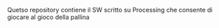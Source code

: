Quetso repository contiene il SW scritto su Processing che consente di giocare al gioco della pallina
